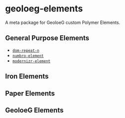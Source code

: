 # geoloeg-elements
A meta package for GeoloeG custom Polymer Elements.

## General Purpose Elements
* [`dom-repeat-n`](https://github.com/geoloeg/dom-repeat-n)
* [`numbro-element`](https://github.com/geoloeg/numbro-element)
* [`modernizr-element`](https://github.com/geoloeg/modernizr-element)

## Iron Elements

## Paper Elements

## GeoloeG Elements

